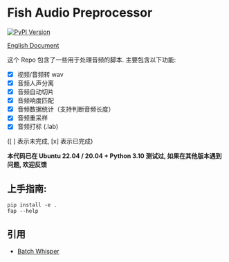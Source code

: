 # Fish Audio Preprocessor

[![PyPI Version](https://img.shields.io/pypi/v/fish-audio-preprocess.svg)](https://pypi.python.org/pypi/fish-audio-preprocess)

[English Document](README.md)

这个 Repo 包含了一些用于处理音频的脚本. 主要包含以下功能:

- [x] 视频/音频转 wav
- [x] 音频人声分离
- [x] 音频自动切片
- [x] 音频响度匹配
- [x] 音频数据统计（支持判断音频长度）
- [x] 音频重采样
- [x] 音频打标 (.lab)

([ ] 表示未完成, [x] 表示已完成)

**本代码已在 Ubuntu 22.04 / 20.04 + Python 3.10 测试过, 如果在其他版本遇到问题, 欢迎反馈**

## 上手指南:

```
pip install -e . 
fap --help
```

## 引用

- [Batch Whisper](https://github.com/Blair-Johnson/batch-whisper)

